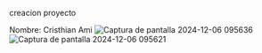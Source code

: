 creacion proyecto

Nombre: Cristhian   Ami
![Captura de pantalla 2024-12-06 095636](https://github.com/user-attachments/assets/3d51fc02-9350-4d37-8da4-f7d56d979b30)
![Captura de pantalla 2024-12-06 095621](https://github.com/user-attachments/assets/f36e6e67-7eac-4204-a634-3c9a4dc2f8e6)



